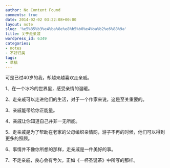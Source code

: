 ```yaml
---
author: No Content Found
comments: true
date: 2014-02-02 03:22:08+00:00
layout: note
slug: '%e5%85%b3%e4%ba%8e%e8%b5%b0%e4%ba%b2%e6%88%9a'
title: 关于走亲戚
wordpress_id: 6349
categories:
- notes
- 不好归类
tags:
- 草稿
---
```


可是已过40岁的我，却越来越喜欢走亲戚。




1、在一个冰冷的世界里，感受亲情的温暖。




2、走亲戚可以走进他们的生活，对于一个作家来说，这是至关重要的。




3、亲戚能带给你正能量。




4、亲戚让你知道自己并非一无所能。




5、走亲戚是为了帮助在老家的父母编织亲情网，游子不再的时候，他们可以得到更多的照顾。




6、事情并不像你所想的那样，走亲戚是一件美好的事。




7、不走亲戚，良心会有亏欠。正如《一杯圣诞茶》中所写的那样。
